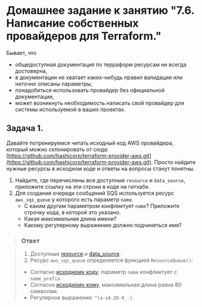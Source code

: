 # Домашнее задание к занятию "7.6. Написание собственных провайдеров для Terraform."

Бывает, что 
* общедоступная документация по терраформ ресурсам не всегда достоверна,
* в документации не хватает каких-нибудь правил валидации или неточно описаны параметры,
* понадобиться использовать провайдер без официальной документации,
* может возникнуть необходимость написать свой провайдер для системы используемой в ваших проектах.   

## Задача 1. 
Давайте потренируемся читать исходный код AWS провайдера, который можно склонировать от сюда: 
[https://github.com/hashicorp/terraform-provider-aws.git](https://github.com/hashicorp/terraform-provider-aws.git).
Просто найдите нужные ресурсы в исходном коде и ответы на вопросы станут понятны.  


1. Найдите, где перечислены все доступные `resource` и `data_source`, приложите ссылку на эти строки в коде на 
гитхабе.   
1. Для создания очереди сообщений SQS используется ресурс `aws_sqs_queue` у которого есть параметр `name`. 
    * С каким другим параметром конфликтует `name`? Приложите строчку кода, в которой это указано.
    * Какая максимальная длина имени? 
    * Какому регулярному выражению должно подчиняться имя? 

>### Ответ

>1. Доступные [resource](https://github.com/hashicorp/terraform-provider-aws/blob/main/internal/provider/provider.go#L913) и [data_source](https://github.com/hashicorp/terraform-provider-aws/blob/main/internal/provider/provider.go#L415).
>2. Ресурс `aws_sqs_queue` определяется функцией `ResourceQueue()`:
>   * Согласно [исходному коду](https://github.com/hashicorp/terraform-provider-aws/blob/1bc96e19dbfa95a1e426f8e89c11e42928438eb0/internal/service/sqs/queue.go#L87), параметр `name` конфликтует с `name_prefix`.
>   * Согласно [исходному кому](https://github.com/hashicorp/terraform-provider-aws/blob/1bc96e19dbfa95a1e426f8e89c11e42928438eb0/internal/service/sqs/queue.go#L427), максимальная длина равна 80 символам.
>   * Регулярное выражение: `^[a-zA-Z0-9_-]`.

